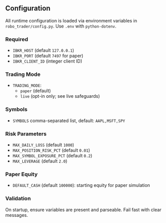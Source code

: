 ## Configuration

All runtime configuration is loaded via environment variables in `robo_trader/config.py`. Use `.env` with `python-dotenv`.

### Required
- `IBKR_HOST` (default `127.0.0.1`)
- `IBKR_PORT` (default `7497` for paper)
- `IBKR_CLIENT_ID` (integer client ID)

### Trading Mode
- `TRADING_MODE`:
  - `paper` (default)
  - `live` (opt-in only; see live safeguards)

### Symbols
- `SYMBOLS` comma-separated list, default: `AAPL,MSFT,SPY`

### Risk Parameters
- `MAX_DAILY_LOSS` (default `1000`)
- `MAX_POSITION_RISK_PCT` (default `0.01`)
- `MAX_SYMBOL_EXPOSURE_PCT` (default `0.2`)
- `MAX_LEVERAGE` (default `2.0`)

### Paper Equity
- `DEFAULT_CASH` (default `100000`): starting equity for paper simulation

### Validation
On startup, ensure variables are present and parseable. Fail fast with clear messages.


